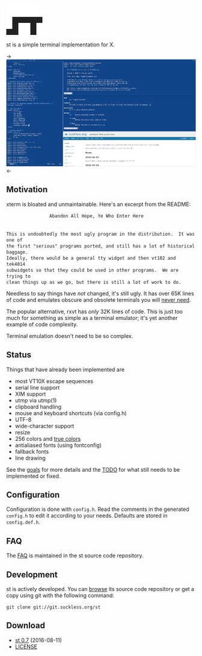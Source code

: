 ![st](st.svg)

st is a simple terminal implementation for X.

->[![Screenshot of dwm & st](screenshots/frign-2016-s.png)](screenshots/frign-2016.png)<-

Motivation
----------
xterm is bloated and unmaintainable. Here's an excerpt from the README:

					Abandon All Hope, Ye Who Enter Here


	This is undoubtedly the most ugly program in the distribution.	It was one of
	the first "serious" programs ported, and still has a lot of historical baggage.
	Ideally, there would be a general tty widget and then vt102 and tek4014
	subwidgets so that they could be used in other programs.  We are trying to
	clean things up as we go, but there is still a lot of work to do.

Needless to say things have *not* changed, it's still ugly.
It has over 65K lines of code and emulates obscure and obsolete terminals
you will [never need](http://www.science.uva.nl/museum/tek4014.php).

The popular alternative, rxvt has *only* 32K lines of code. This is just
too much for something as simple as a terminal emulator; it's yet another
example of code complexity.

Terminal emulation doesn't need to be so complex.

Status
------
Things that have already been implemented are

* most VT10X escape sequences
* serial line support
* XIM support
* utmp via utmp(1)
* clipboard handling
* mouse and keyboard shortcuts (via config.h)
* UTF-8
* wide-character support
* resize
* 256 colors and [true colors](https://gist.github.com/XVilka/8346728)
* antialiased fonts (using fontconfig)
* fallback fonts
* line drawing

See the [goals](//st.suckless.org/goals) for more details and the
[TODO](//git.suckless.org/st/plain/TODO) for what still needs to be
implemented or fixed.

Configuration
-------------

Configuration is done with `config.h`. Read the comments in the
generated `config.h` to edit it according to your needs.
Defaults are stored in `config.def.h`.

FAQ
---
The [FAQ](//git.suckless.org/st/plain/FAQ) is maintained in the st
source code repository.

Development
-----------
st is actively developed. You can [browse](//git.suckless.org/st) its
source code repository or get a copy using git with the following command:

	git clone git://git.suckless.org/st

Download
--------
* [st 0.7](//dl.suckless.org/st/st-0.7.tar.gz) (2016-08-11)
* [LICENSE](//git.suckless.org/st/plain/LICENSE)

